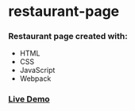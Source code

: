 # restaurant-page

### Restaurant page created with:
* HTML
* CSS
* JavaScript
* Webpack

### [Live Demo](https://abdullah-ed.github.io/restaurant-page/)